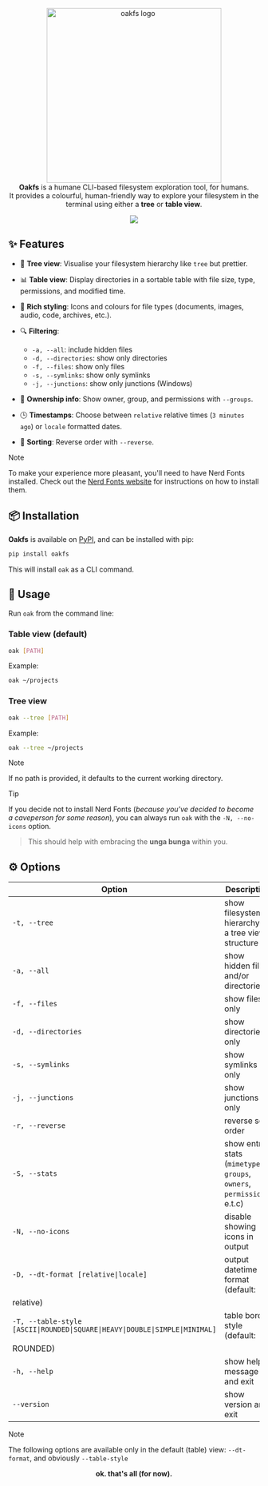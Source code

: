 <p align="center">
  <img src="https://i.imgur.com/BpRXcOW.png" alt="oakfs logo" width="350"/>
  <br>
  <strong>Oakfs</strong> is a humane CLI-based filesystem exploration tool, for humans.<br/>
  It provides a colourful, human-friendly way to explore your filesystem in the terminal using either a <b>tree</b> or <b>table view</b>.
</p>

<p align="center">
  <img src="https://i.imgur.com/d0aFCzQ.gif">
</p>

## ✨ Features

- 🌳 **Tree view**: Visualise your filesystem hierarchy like `tree` but prettier.
- 📊 **Table view**: Display directories in a sortable table with file size, type, permissions, and modified time.
- 🎨 **Rich styling**: Icons and colours for file types (documents, images, audio, code, archives, etc.).
- 🔍 **Filtering**:
    - `-a, --all`: include hidden files
    - `-d, --directories`: show only directories
    - `-f, --files`: show only files
    - `-s, --symlinks`: show only symlinks
    - `-j, --junctions`: show only junctions (Windows)

- 👥 **Ownership info**: Show owner, group, and permissions with `--groups`.
- 🕒 **Timestamps**: Choose between `relative` relative times (`3 minutes ago`) or `locale` formatted dates.
- 🔄 **Sorting**: Reverse order with `--reverse`.

> [!Note]
> To make your experience more pleasant, you'll need to have Nerd Fonts installed. Check out
> the [Nerd Fonts website](https://www.nerdfonts.com/) for instructions on how to install them.

## 📦 Installation

**Oakfs** is available on [PyPI](https://pypi.org/project/pypi), and can be installed with pip:

```bash
pip install oakfs
```

This will install `oak` as a CLI command.

## 🚀 Usage

Run `oak` from the command line:

### Table view (default)

```bash
oak [PATH]
```

Example:

```bash
oak ~/projects
```

### Tree view

```bash
oak --tree [PATH]
```

Example:

```bash
oak --tree ~/projects
```

> [!Note]
> If no path is provided, it defaults to the current working directory.

> [!Tip]
> If you decide not to install Nerd Fonts (_because you've decided to become a caveperson for some reason_), you can
> always run `oak` with the `-N, --no-icons` option.
>> This should help with embracing the **unga bunga** within you.

## ⚙️ Options

| Option                                                                        | Description                                                              |
|-------------------------------------------------------------------------------|--------------------------------------------------------------------------|
| `-t, --tree`                                                                  | show filesystem hierarchy in a tree view structure                       |
| `-a, --all`                                                                   | show hidden files and/or directories                                     |
| `-f, --files`                                                                 | show files only                                                          |
| `-d, --directories`                                                           | show directories only                                                    |
| `-s, --symlinks`                                                              | show symlinks only                                                       |
| `-j, --junctions`                                                             | show junctions only <Windows>                                            |
| `-r, --reverse`                                                               | reverse sort order                                                       |
| `-S, --stats`                                                                 | show entry stats (`mimetypes`, `groups`, `owners`, `permissions`, e.t.c) |
| `-N, --no-icons`                                                              | disable showing icons in output                                          |
| `-D, --dt-format [relative\|locale]`                                          | output datetime format (default:                                         |
| relative)                                                                     |                                                                          |
| `-T, --table-style  [ASCII\|ROUNDED\|SQUARE\|HEAVY\|DOUBLE\|SIMPLE\|MINIMAL]` | table border style (default:                                             |
| ROUNDED)                                                                      |                                                                          |
| `-h, --help`                                                                  | show help message and exit                                               |
| `--version`                                                                   | show version and exit                                                    |

> [!Note]
> The following options are available only in the default (table) view: `--dt-format`, and obviously `--table-style`


<p align="center">
  <strong>ok. that's all (for now).</strong>
</p>